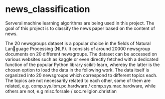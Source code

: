 # news_classification
Serveral machine learning algorithms are being used in this project. The goal of this project is to classify the news paper based on the content of news.

The 20 newsgroups dataset is a popular choice in the fields of Natural Language Processing (NLP). It consists of around 20000 newsgroup documents on
20 different newsgroups. The dataset can be accessed on various websites such as
kaggle or even directly fetched with a dedicated function of the popular Python
library scikit-learn, whereby the latter is the chosen option to load the data in
the following work.
The data itself is organized into 20 newsgroups which correspond to different
topics each. The topics are not necessarily related to each other, some of them are
related, e.g. comp.sys.ibm.pc.hardware / comp.sys.mac.hardware, while
others are not, e.g misc.forsale / soc.religion.christian
